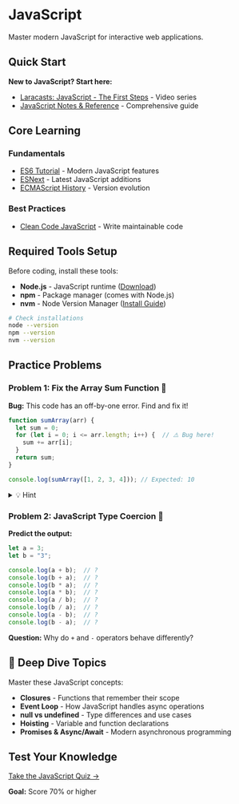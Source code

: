 # JavaScript

Master modern JavaScript for interactive web applications.

## Quick Start

**New to JavaScript? Start here:**

- [Laracasts: JavaScript - The First Steps](https://laracasts.com/series/javascript-the-first-steps/episodes/1) - Video series
- [JavaScript Notes & Reference](https://wesbos.com/javascript) - Comprehensive guide

## Core Learning

### Fundamentals
- [ES6 Tutorial](https://www.javascripttutorial.net/es6/) - Modern JavaScript features
- [ESNext](https://www.javascripttutorial.net/es-next/) - Latest JavaScript additions
- [ECMAScript History](https://webreference.com/javascript/basics/versions/) - Version evolution

### Best Practices
- [Clean Code JavaScript](https://github.com/ryanmcdermott/clean-code-javascript) - Write maintainable code

## Required Tools Setup

Before coding, install these tools:
- **Node.js** - JavaScript runtime ([Download](https://nodejs.org/))
- **npm** - Package manager (comes with Node.js)
- **nvm** - Node Version Manager ([Install Guide](https://github.com/nvm-sh/nvm))

```bash
# Check installations
node --version
npm --version
nvm --version
```

## Practice Problems

### Problem 1: Fix the Array Sum Function 🐛

**Bug:** This code has an off-by-one error. Find and fix it!

```javascript
function sumArray(arr) {
  let sum = 0;
  for (let i = 0; i <= arr.length; i++) {  // ⚠️ Bug here!
    sum += arr[i];
  }
  return sum;
}

console.log(sumArray([1, 2, 3, 4])); // Expected: 10
```

<details>
<summary>💡 Hint</summary>
Array indices go from 0 to length-1. What happens when i equals arr.length?
</details>

### Problem 2: JavaScript Type Coercion 🔄

**Predict the output:**

```javascript
let a = 3;
let b = "3";

console.log(a + b);  // ?
console.log(b + a);  // ?
console.log(b * a);  // ?
console.log(a * b);  // ?
console.log(a / b);  // ?
console.log(b / a);  // ?
console.log(a - b);  // ?
console.log(b - a);  // ?
```

**Question:** Why do `+` and `-` operators behave differently?

## 🤔 Deep Dive Topics

Master these JavaScript concepts:

- **Closures** - Functions that remember their scope
- **Event Loop** - How JavaScript handles async operations
- **null vs undefined** - Type differences and use cases
- **Hoisting** - Variable and function declarations
- **Promises & Async/Await** - Modern asynchronous programming

## Test Your Knowledge

[Take the JavaScript Quiz →](#)

**Goal:** Score 70% or higher